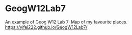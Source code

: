 # GeogW12Lab7
An example of Geog W12 Lab 7: Map of my favourite places.
https://yifei222.github.io/GeogW12Lab7/
